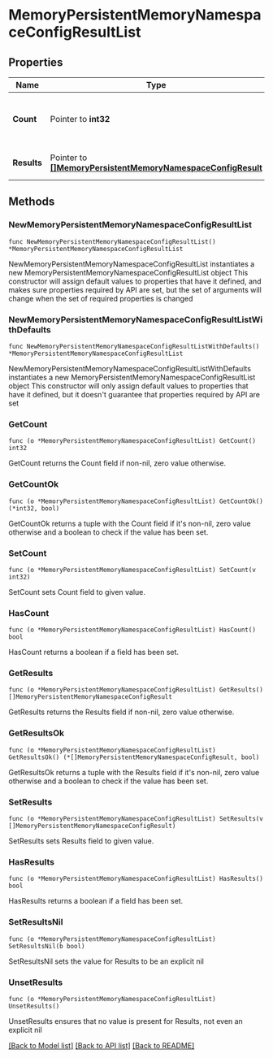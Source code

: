 # MemoryPersistentMemoryNamespaceConfigResultList

## Properties

Name | Type | Description | Notes
------------ | ------------- | ------------- | -------------
**Count** | Pointer to **int32** | The total number of &#39;memory.PersistentMemoryNamespaceConfigResult&#39; resources matching the request, accross all pages. The &#39;Count&#39; attribute is included when the HTTP GET request includes the &#39;$inlinecount&#39; parameter. | [optional] 
**Results** | Pointer to [**[]MemoryPersistentMemoryNamespaceConfigResult**](memory.PersistentMemoryNamespaceConfigResult.md) | The array of &#39;memory.PersistentMemoryNamespaceConfigResult&#39; resources matching the request. | [optional] 

## Methods

### NewMemoryPersistentMemoryNamespaceConfigResultList

`func NewMemoryPersistentMemoryNamespaceConfigResultList() *MemoryPersistentMemoryNamespaceConfigResultList`

NewMemoryPersistentMemoryNamespaceConfigResultList instantiates a new MemoryPersistentMemoryNamespaceConfigResultList object
This constructor will assign default values to properties that have it defined,
and makes sure properties required by API are set, but the set of arguments
will change when the set of required properties is changed

### NewMemoryPersistentMemoryNamespaceConfigResultListWithDefaults

`func NewMemoryPersistentMemoryNamespaceConfigResultListWithDefaults() *MemoryPersistentMemoryNamespaceConfigResultList`

NewMemoryPersistentMemoryNamespaceConfigResultListWithDefaults instantiates a new MemoryPersistentMemoryNamespaceConfigResultList object
This constructor will only assign default values to properties that have it defined,
but it doesn't guarantee that properties required by API are set

### GetCount

`func (o *MemoryPersistentMemoryNamespaceConfigResultList) GetCount() int32`

GetCount returns the Count field if non-nil, zero value otherwise.

### GetCountOk

`func (o *MemoryPersistentMemoryNamespaceConfigResultList) GetCountOk() (*int32, bool)`

GetCountOk returns a tuple with the Count field if it's non-nil, zero value otherwise
and a boolean to check if the value has been set.

### SetCount

`func (o *MemoryPersistentMemoryNamespaceConfigResultList) SetCount(v int32)`

SetCount sets Count field to given value.

### HasCount

`func (o *MemoryPersistentMemoryNamespaceConfigResultList) HasCount() bool`

HasCount returns a boolean if a field has been set.

### GetResults

`func (o *MemoryPersistentMemoryNamespaceConfigResultList) GetResults() []MemoryPersistentMemoryNamespaceConfigResult`

GetResults returns the Results field if non-nil, zero value otherwise.

### GetResultsOk

`func (o *MemoryPersistentMemoryNamespaceConfigResultList) GetResultsOk() (*[]MemoryPersistentMemoryNamespaceConfigResult, bool)`

GetResultsOk returns a tuple with the Results field if it's non-nil, zero value otherwise
and a boolean to check if the value has been set.

### SetResults

`func (o *MemoryPersistentMemoryNamespaceConfigResultList) SetResults(v []MemoryPersistentMemoryNamespaceConfigResult)`

SetResults sets Results field to given value.

### HasResults

`func (o *MemoryPersistentMemoryNamespaceConfigResultList) HasResults() bool`

HasResults returns a boolean if a field has been set.

### SetResultsNil

`func (o *MemoryPersistentMemoryNamespaceConfigResultList) SetResultsNil(b bool)`

 SetResultsNil sets the value for Results to be an explicit nil

### UnsetResults
`func (o *MemoryPersistentMemoryNamespaceConfigResultList) UnsetResults()`

UnsetResults ensures that no value is present for Results, not even an explicit nil

[[Back to Model list]](../README.md#documentation-for-models) [[Back to API list]](../README.md#documentation-for-api-endpoints) [[Back to README]](../README.md)


